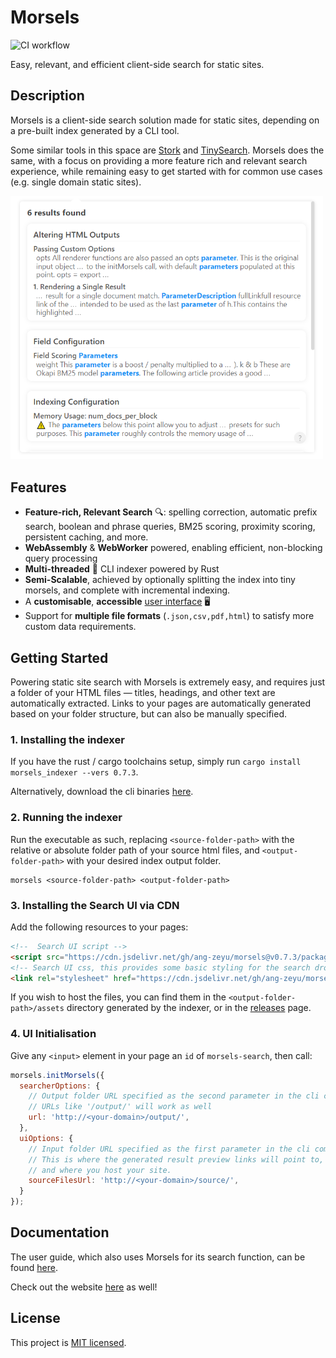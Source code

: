 # Morsels

![CI workflow](https://github.com/ang-zeyu/morsels/actions/workflows/ci.yml/badge.svg)

Easy, relevant, and efficient client-side search for static sites.

## Description

Morsels is a client-side search solution made for static sites, depending on a pre-built index generated by a CLI tool.

Some similar tools in this space are [Stork](https://github.com/jameslittle230/stork) and [TinySearch](https://github.com/tinysearch/tinysearch). Morsels does the same, with a focus on providing a more feature rich and relevant search experience, while remaining easy to get started with for common use cases (e.g. single domain static sites).


<img src="./docs/src/images/light-theme-fullscreen.png" width=500 />

## Features

- **Feature-rich, Relevant Search** 🔍: spelling correction, automatic prefix search, boolean and phrase queries, BM25 scoring, proximity scoring, persistent caching, and more.
- **WebAssembly** & **WebWorker** powered, enabling efficient, non-blocking query processing
- **Multi-threaded** 🏇 CLI indexer powered by Rust
- **Semi-Scalable**, achieved by optionally splitting the index into tiny morsels, and complete with incremental indexing.
- A **customisable**, **accessible** [user interface](https://morsels-search.com/morsels/search_configuration_styling.html) 🖥️
- Support for **multiple file formats** (`.json,csv,pdf,html`) to satisfy more custom data requirements.

## Getting Started

Powering static site search with Morsels is extremely easy, and requires just a folder of your HTML files — titles, headings, and other text are automatically extracted. Links to your pages are automatically generated based on your folder structure, but can also be manually specified.

### 1. Installing the indexer

If you have the rust / cargo toolchains setup, simply run `cargo install morsels_indexer --vers 0.7.3`.

Alternatively, download the cli binaries [here](https://github.com/ang-zeyu/morsels/releases).

### 2. Running the indexer

Run the executable as such, replacing `<source-folder-path>` with the relative or absolute folder path of your source html files, and `<output-folder-path>` with your desired index output folder.

```
morsels <source-folder-path> <output-folder-path>
```

### 3. Installing the Search UI via CDN

Add the following resources to your pages:

```html
<!--  Search UI script -->
<script src="https://cdn.jsdelivr.net/gh/ang-zeyu/morsels@v0.7.3/packages/search-ui/dist/search-ui.ascii.bundle.js"></script>
<!-- Search UI css, this provides some basic styling for the search dropdown, and can be omitted if desired -->
<link rel="stylesheet" href="https://cdn.jsdelivr.net/gh/ang-zeyu/morsels@v0.7.3/packages/search-ui/dist/search-ui-light.css" />
```

If you wish to host the files, you can find them in the `<output-folder-path>/assets` directory generated by the indexer, or in the [releases](https://github.com/ang-zeyu/morsels/releases) page.

### 4. UI Initialisation

Give any `<input>` element in your page an `id` of `morsels-search`, then call:

```js
morsels.initMorsels({
  searcherOptions: {
    // Output folder URL specified as the second parameter in the cli command
    // URLs like '/output/' will work as well
    url: 'http://<your-domain>/output/',
  },
  uiOptions: {
    // Input folder URL specified as the first parameter in the cli command
    // This is where the generated result preview links will point to,
    // and where you host your site.
    sourceFilesUrl: 'http://<your-domain>/source/',
  }
});
```

## Documentation

The user guide, which also uses Morsels for its search function, can be found [here](https://morsels-search.com/morsels/getting_started.html).

Check out the website [here](https://morsels-search.com) as well!

## License

This project is [MIT licensed](./LICENSE.md).
